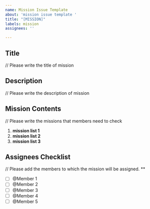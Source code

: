 ```yaml
---
name: Mission Issue Template
about: 'mission issue template '
title: "[MISSION]"
labels: mission
assignees: ''

---
```


## Title
// Please write the title of mission

## Description
// Please write the description of mission

## Mission Contents
// Please write the missions that members need to check 
1. **mission list 1**
2. **mission list 2**
3. **mission list 3**

## Assignees Checklist
// Please add the members to which the mission will be assigned. **
- [ ] @Member 1
- [ ] @Member 2
- [ ] @Member 3
- [ ] @Member 4
- [ ] @Member 5
